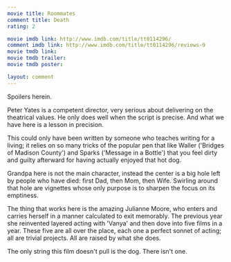 ```yaml
---
movie title: Roommates
comment title: Death
rating: 2

movie imdb link: http://www.imdb.com/title/tt0114296/
comment imdb link: http://www.imdb.com/title/tt0114296/reviews-9
movie tmdb link: 
movie tmdb trailer: 
movie tmdb poster: 

layout: comment
---
```


Spoilers herein.

Peter Yates is a competent director, very serious about delivering on the theatrical  values. He only does well when the script is precise. And what we have here is a lesson in  precision.

This could only have been written by someone who teaches writing for a living; it relies  on so many tricks of the popular pen that like Waller ('Bridges of Madison County') and  Sparks ('Message in a Bottle') that you feel dirty and guilty afterward for having actually  enjoyed that hot dog.

Grandpa here is not the main character, instead the center is a big hole left by people  who have died: first Dad, then Mom, then Wife. Swirling around that hole are vignettes  whose only purpose is to sharpen the focus on its emptiness.

The thing that works here is the amazing Julianne Moore, who enters and carries herself  in a manner calculated to exit memorably. The previous year she reinvented layered  acting with 'Vanya' and then dove into five films in a year. These five are all over the  place, each one a perfect sonnet of acting; all are trivial projects. All are raised by what  she does.

The only string this film doesn't pull is the dog. There isn't one.